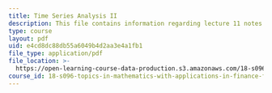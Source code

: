```yaml
---
title: Time Series Analysis II
description: This file contains information regarding lecture 11 notes.
type: course
layout: pdf
uid: e4cd8dc88db55a6049b4d2aa3e4a1fb1
file_type: application/pdf
file_location: >-
  https://open-learning-course-data-production.s3.amazonaws.com/18-s096-topics-in-mathematics-with-applications-in-finance-fall-2013/e4cd8dc88db55a6049b4d2aa3e4a1fb1_MIT18_S096F13_lecnote11.pdf
course_id: 18-s096-topics-in-mathematics-with-applications-in-finance-fall-2013
---
```

